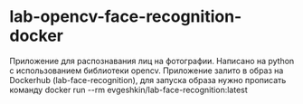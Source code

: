 ﻿# lab-opencv-face-recognition-docker
Приложение для распознавания лиц на фотографии. Написано на python с использованием библиотеки opencv.
Приложение залито в образ на Dockerhub (lab-face-recognition), для запуска образа нужно прописать команду docker run --rm evgeshkin/lab-face-recognition:latest
